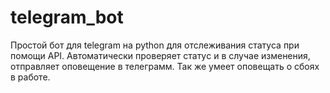 # telegram_bot
Простой бот для telegram на python для отслеживания статуса при помощи API. 
Автоматически проверяет статуc и в случае изменения, отправляет оповещение в телеграмм.
Так же умеет оповещать о сбоях в работе.
